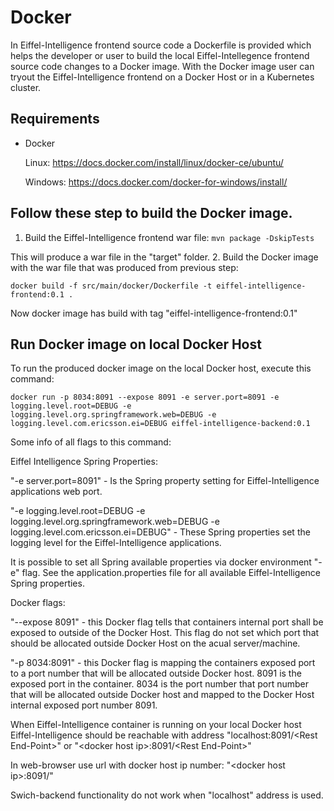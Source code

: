 # Docker

In Eiffel-Intelligence frontend source code a Dockerfile is provided which helps the developer or user to build the local Eiffel-Intellegence frontend source code changes to a Docker image.
With the Docker image user can tryout the Eiffel-Intelligence frontend on a Docker Host or in a Kubernetes cluster.

## Requirements
- Docker 


  Linux: https://docs.docker.com/install/linux/docker-ce/ubuntu/

  
  Windows: https://docs.docker.com/docker-for-windows/install/

## Follow these step to build the Docker image.

1. Build the Eiffel-Intelligence frontend war file: 
`mvn package -DskipTests` 


This will produce a war file in the "target" folder.
2. Build the Docker image with the war file that was produced from previous step: 


`docker build -f src/main/docker/Dockerfile -t eiffel-intelligence-frontend:0.1 .` 


Now docker image has build with tag "eiffel-intelligence-frontend:0.1"

## Run Docker image on local Docker Host
To run the produced docker image on the local Docker host, execute this command: 


`docker run -p 8034:8091 --expose 8091 -e server.port=8091 -e logging.level.root=DEBUG -e logging.level.org.springframework.web=DEBUG -e logging.level.com.ericsson.ei=DEBUG eiffel-intelligence-backend:0.1`

Some info of all flags to this command: 


Eiffel Intelligence Spring Properties:


"-e server.port=8091" - Is the Spring property setting for Eiffel-Intelligence applications web port.


"-e logging.level.root=DEBUG -e logging.level.org.springframework.web=DEBUG -e 
logging.level.com.ericsson.ei=DEBUG" - These Spring properties set the logging level for the Eiffel-Intelligence applications. 


It is possible to set all Spring available properties via docker environment "-e" flag. See the application.properties file for all available Eiffel-Intelligence Spring properties.


Docker flags:


"--expose 8091" - this Docker flag tells that containers internal port shall be exposed to outside of the Docker Host. This flag do not set which port that should be allocated outside Docker Host on the acual server/machine.


"-p 8034:8091" - this Docker flag is mapping the containers exposed port to a port number that will be allocated outside Docker host. 8091 is the exposed port in the container. 8034 is the port number that port number that will be allocated outside Docker host and mapped to the Docker Host internal exposed port number 8091.


When Eiffel-Intelligence container is running on your local Docker host Eiffel-Intelligence should be reachable with address "localhost:8091/\<Rest End-Point\>" or "\<docker host ip\>:8091/\<Rest End-Point\>"


In web-browser use url with docker host ip number: "\<docker host ip\>:8091/"

Swich-backend functionality do not work when "localhost" address is used.


